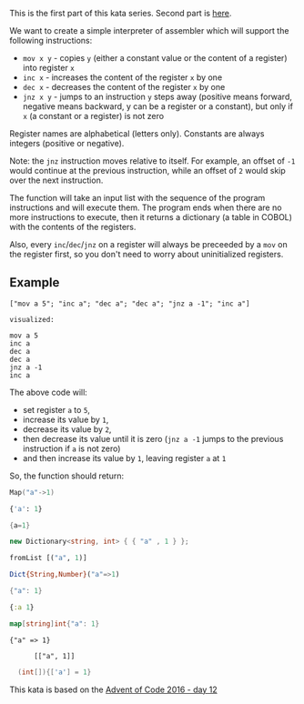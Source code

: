 This is the first part of this kata series. Second part is [here](https://www.codewars.com/kata/assembler-interpreter-part-ii/).

We want to create a simple interpreter of assembler which will support the following instructions:

-   `mov x y` - copies `y` (either a constant value or the content of a register) into register `x`
-   `inc x` - increases the content of the register `x` by one
-   `dec x` - decreases the content of the register `x` by one
-   `jnz x y` - jumps to an instruction `y` steps away (positive means forward, negative means backward, y can be a register or a constant), but only if `x` (a constant or a register) is not zero

Register names are alphabetical (letters only). Constants are always integers (positive or negative).

Note: the `jnz` instruction moves relative to itself. For example, an offset of `-1` would continue at the previous instruction, while an offset of `2` would skip over the next instruction.

The function will take an input list with the sequence of the program instructions and will execute them. The program ends when there are no more instructions to execute, then it returns a dictionary (a table in COBOL) with the contents of the registers.

Also, every `inc`/`dec`/`jnz` on a register will always be preceeded by a `mov` on the register first, so you don't need to worry about uninitialized registers.

## Example

```
["mov a 5"; "inc a"; "dec a"; "dec a"; "jnz a -1"; "inc a"]

visualized:

mov a 5
inc a
dec a
dec a
jnz a -1
inc a
```

The above code will:

-   set register `a` to `5`,
-   increase its value by `1`,
-   decrease its value by `2`,
-   then decrease its value until it is zero (`jnz a -1` jumps to the previous instruction if `a` is not zero)
-   and then increase its value by `1`, leaving register `a` at `1`

So, the function should return:

```scala
Map("a"->1)
```

```python
{'a': 1}
```

```java
{a=1}
```

```csharp
new Dictionary<string, int> { { "a" , 1 } };
```

```haskell
fromList [("a", 1)]
```

```julia
Dict{String,Number}("a"=>1)
```

```rust
{"a": 1}
```

```clojure
{:a 1}
```

```go
map[string]int{"a": 1}
```

```crystal
{"a" => 1}
```

```cobol
      [["a", 1]]
```

```c
  (int[]){['a'] = 1}
```

This kata is based on the [Advent of Code 2016 - day 12](https://adventofcode.com/2016/day/12)
